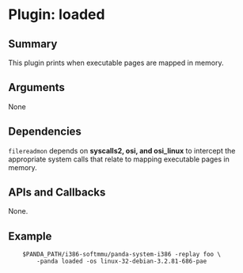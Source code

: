 Plugin: loaded
===========

Summary
-------

This plugin prints when executable pages are mapped in memory.

Arguments
---------

None

Dependencies
------------

`filereadmon` depends on **syscalls2, osi, and osi\_linux** to intercept the appropriate system calls that relate to mapping executable pages in memory.

APIs and Callbacks
------------------

None.

Example
-------

```
    $PANDA_PATH/i386-softmmu/panda-system-i386 -replay foo \
        -panda loaded -os linux-32-debian-3.2.81-686-pae
```
